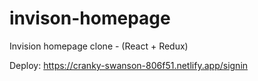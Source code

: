 # invison-homepage
Invision homepage clone - (React + Redux)

Deploy: https://cranky-swanson-806f51.netlify.app/signin
